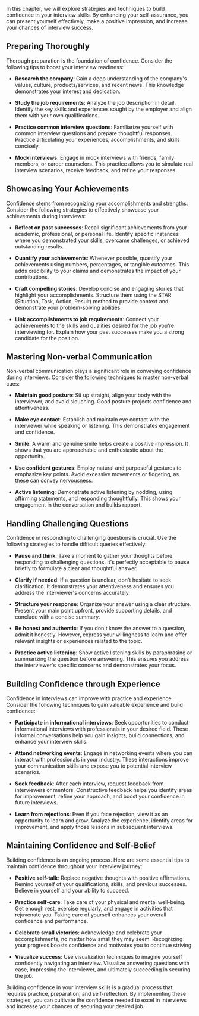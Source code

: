 
In this chapter, we will explore strategies and techniques to build confidence in your interview skills. By enhancing your self-assurance, you can present yourself effectively, make a positive impression, and increase your chances of interview success.

**Preparing Thoroughly**
------------------------

Thorough preparation is the foundation of confidence. Consider the following tips to boost your interview readiness:

* **Research the company**: Gain a deep understanding of the company's values, culture, products/services, and recent news. This knowledge demonstrates your interest and dedication.

* **Study the job requirements**: Analyze the job description in detail. Identify the key skills and experiences sought by the employer and align them with your own qualifications.

* **Practice common interview questions**: Familiarize yourself with common interview questions and prepare thoughtful responses. Practice articulating your experiences, accomplishments, and skills concisely.

* **Mock interviews**: Engage in mock interviews with friends, family members, or career counselors. This practice allows you to simulate real interview scenarios, receive feedback, and refine your responses.

**Showcasing Your Achievements**
--------------------------------

Confidence stems from recognizing your accomplishments and strengths. Consider the following strategies to effectively showcase your achievements during interviews:

* **Reflect on past successes**: Recall significant achievements from your academic, professional, or personal life. Identify specific instances where you demonstrated your skills, overcame challenges, or achieved outstanding results.

* **Quantify your achievements**: Whenever possible, quantify your achievements using numbers, percentages, or tangible outcomes. This adds credibility to your claims and demonstrates the impact of your contributions.

* **Craft compelling stories**: Develop concise and engaging stories that highlight your accomplishments. Structure them using the STAR (Situation, Task, Action, Result) method to provide context and demonstrate your problem-solving abilities.

* **Link accomplishments to job requirements**: Connect your achievements to the skills and qualities desired for the job you're interviewing for. Explain how your past successes make you a strong candidate for the position.

**Mastering Non-verbal Communication**
--------------------------------------

Non-verbal communication plays a significant role in conveying confidence during interviews. Consider the following techniques to master non-verbal cues:

* **Maintain good posture**: Sit up straight, align your body with the interviewer, and avoid slouching. Good posture projects confidence and attentiveness.

* **Make eye contact**: Establish and maintain eye contact with the interviewer while speaking or listening. This demonstrates engagement and confidence.

* **Smile**: A warm and genuine smile helps create a positive impression. It shows that you are approachable and enthusiastic about the opportunity.

* **Use confident gestures**: Employ natural and purposeful gestures to emphasize key points. Avoid excessive movements or fidgeting, as these can convey nervousness.

* **Active listening**: Demonstrate active listening by nodding, using affirming statements, and responding thoughtfully. This shows your engagement in the conversation and builds rapport.

**Handling Challenging Questions**
----------------------------------

Confidence in responding to challenging questions is crucial. Use the following strategies to handle difficult queries effectively:

* **Pause and think**: Take a moment to gather your thoughts before responding to challenging questions. It's perfectly acceptable to pause briefly to formulate a clear and thoughtful answer.

* **Clarify if needed**: If a question is unclear, don't hesitate to seek clarification. It demonstrates your attentiveness and ensures you address the interviewer's concerns accurately.

* **Structure your response**: Organize your answer using a clear structure. Present your main point upfront, provide supporting details, and conclude with a concise summary.

* **Be honest and authentic**: If you don't know the answer to a question, admit it honestly. However, express your willingness to learn and offer relevant insights or experiences related to the topic.

* **Practice active listening**: Show active listening skills by paraphrasing or summarizing the question before answering. This ensures you address the interviewer's specific concerns and demonstrates your focus.

**Building Confidence through Experience**
------------------------------------------

Confidence in interviews can improve with practice and experience. Consider the following techniques to gain valuable experience and build confidence:

* **Participate in informational interviews**: Seek opportunities to conduct informational interviews with professionals in your desired field. These informal conversations help you gain insights, build connections, and enhance your interview skills.

* **Attend networking events**: Engage in networking events where you can interact with professionals in your industry. These interactions improve your communication skills and expose you to potential interview scenarios.

* **Seek feedback**: After each interview, request feedback from interviewers or mentors. Constructive feedback helps you identify areas for improvement, refine your approach, and boost your confidence in future interviews.

* **Learn from rejections**: Even if you face rejection, view it as an opportunity to learn and grow. Analyze the experience, identify areas for improvement, and apply those lessons in subsequent interviews.

**Maintaining Confidence and Self-Belief**
------------------------------------------

Building confidence is an ongoing process. Here are some essential tips to maintain confidence throughout your interview journey:

* **Positive self-talk**: Replace negative thoughts with positive affirmations. Remind yourself of your qualifications, skills, and previous successes. Believe in yourself and your ability to succeed.

* **Practice self-care**: Take care of your physical and mental well-being. Get enough rest, exercise regularly, and engage in activities that rejuvenate you. Taking care of yourself enhances your overall confidence and performance.

* **Celebrate small victories**: Acknowledge and celebrate your accomplishments, no matter how small they may seem. Recognizing your progress boosts confidence and motivates you to continue striving.

* **Visualize success**: Use visualization techniques to imagine yourself confidently navigating an interview. Visualize answering questions with ease, impressing the interviewer, and ultimately succeeding in securing the job.

Building confidence in your interview skills is a gradual process that requires practice, preparation, and self-reflection. By implementing these strategies, you can cultivate the confidence needed to excel in interviews and increase your chances of securing your desired job.
